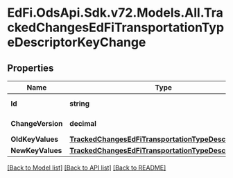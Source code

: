 # EdFi.OdsApi.Sdk.v72.Models.All.TrackedChangesEdFiTransportationTypeDescriptorKeyChange

## Properties

Name | Type | Description | Notes
------------ | ------------- | ------------- | -------------
**Id** | **string** | Resource identifier | [optional] 
**ChangeVersion** | **decimal** | Change version | [optional] 
**OldKeyValues** | [**TrackedChangesEdFiTransportationTypeDescriptorKey**](TrackedChangesEdFiTransportationTypeDescriptorKey.md) |  | [optional] 
**NewKeyValues** | [**TrackedChangesEdFiTransportationTypeDescriptorKey**](TrackedChangesEdFiTransportationTypeDescriptorKey.md) |  | [optional] 

[[Back to Model list]](../../README.md#documentation-for-models) [[Back to API list]](../../README.md#documentation-for-api-endpoints) [[Back to README]](../../README.md)


